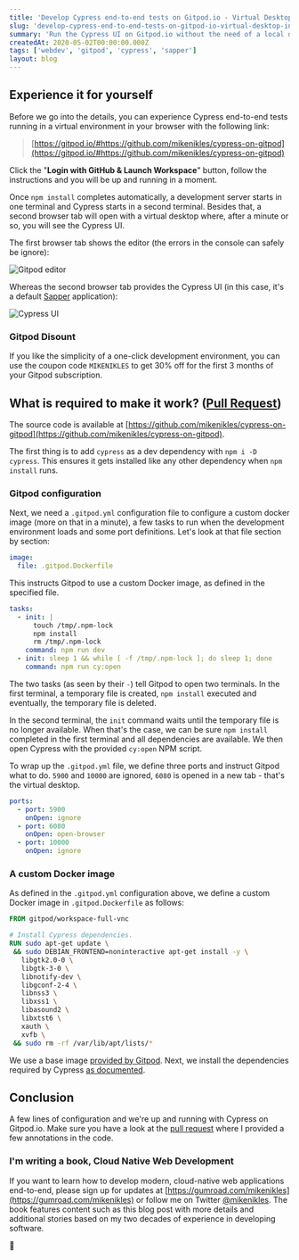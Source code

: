 ```yaml
---
title: 'Develop Cypress end-to-end tests on Gitpod.io - Virtual Desktop included'
slug: 'develop-cypress-end-to-end-tests-on-gitpod-io-virtual-desktop-included'
summary: 'Run the Cypress UI on Gitpod.io without the need of a local development environment.'
createdAt: 2020-05-02T00:00:00.000Z
tags: ['webdev', 'gitpod', 'cypress', 'sapper']
layout: blog
---
```


<script>
  export let data;
  const assetsBasePath = `/blog/${data.slug}`;
</script>

<!-- Photo by [Jessica Lewis](https://unsplash.com/@thepaintedsquare?utm_source=unsplash&utm_medium=referral&utm_content=creditCopyText) on [Unsplash](https://unsplash.com/s/photos/virtual?utm_source=unsplash&utm_medium=referral&utm_content=creditCopyText) -->

## Experience it for yourself

Before we go into the details, you can experience Cypress end-to-end tests running in a virtual environment in your browser with the following link:

> [https://gitpod.io/#https://github.com/mikenikles/cypress-on-gitpod](https://gitpod.io/#https://github.com/mikenikles/cypress-on-gitpod)

Click the "**Login with GitHub & Launch Workspace**" button, follow the instructions and you will be up and running in a moment.

Once `npm install` completes automatically, a development server starts in one terminal and Cypress starts in a second terminal. Besides that, a second browser tab will open with a virtual desktop where, after a minute or so, you will see the Cypress UI.

The first browser tab shows the editor (the errors in the console can safely be ignore):

![Gitpod editor]({assetsBasePath}/1.jpg)

Whereas the second browser tab provides the Cypress UI (in this case, it's a default [Sapper](https://sapper.svelte.dev/) application):

![Cypress UI]({assetsBasePath}/2.jpg)

### Gitpod Disount

If you like the simplicity of a one-click development environment, you can use the coupon code `MIKENIKLES` to get 30% off for the first 3 months of your Gitpod subscription.

## What is required to make it work? ([Pull Request](https://github.com/mikenikles/cypress-on-gitpod/pull/1))

The source code is available at [https://github.com/mikenikles/cypress-on-gitpod](https://github.com/mikenikles/cypress-on-gitpod).

The first thing is to add `cypress` as a dev dependency with `npm i -D cypress`. This ensures it gets installed like any other dependency when `npm install` runs.

### Gitpod configuration

Next, we need a `.gitpod.yml` configuration file to configure a custom docker image (more on that in a minute), a few tasks to run when the development environment loads and some port definitions. Let's look at that file section by section:

```yaml
image:
  file: .gitpod.Dockerfile
```

This instructs Gitpod to use a custom Docker image, as defined in the specified file.

```yaml
tasks:
  - init: |
      touch /tmp/.npm-lock
      npm install
      rm /tmp/.npm-lock
    command: npm run dev
  - init: sleep 1 && while [ -f /tmp/.npm-lock ]; do sleep 1; done
    command: npm run cy:open
```

The two tasks (as seen by their `-`) tell Gitpod to open two terminals. In the first terminal, a temporary file is created, `npm install` executed and eventually, the temporary file is deleted.

In the second terminal, the `init` command waits until the temporary file is no longer available. When that's the case, we can be sure `npm install` completed in the first terminal and all dependencies are available. We then open Cypress with the provided `cy:open` NPM script.

To wrap up the `.gitpod.yml` file, we define three ports and instruct Gitpod what to do. `5900` and `10000` are ignored, `6080` is opened in a new tab - that's the virtual desktop.

```yaml
ports:
  - port: 5900
    onOpen: ignore
  - port: 6080
    onOpen: open-browser
  - port: 10000
    onOpen: ignore
```

### A custom Docker image

As defined in the `.gitpod.yml` configuration above, we define a custom Docker image in `.gitpod.Dockerfile` as follows:

```Dockerfile
FROM gitpod/workspace-full-vnc

# Install Cypress dependencies.
RUN sudo apt-get update \
 && sudo DEBIAN_FRONTEND=noninteractive apt-get install -y \
   libgtk2.0-0 \
   libgtk-3-0 \
   libnotify-dev \
   libgconf-2-4 \
   libnss3 \
   libxss1 \
   libasound2 \
   libxtst6 \
   xauth \
   xvfb \
 && sudo rm -rf /var/lib/apt/lists/*
```

We use a base image [provided by Gitpod](https://github.com/gitpod-io/workspace-images/tree/master/full-vnc). Next, we install the dependencies required by Cypress [as documented](https://docs.cypress.io/guides/guides/continuous-integration.html#Dependencies).

## Conclusion

A few lines of configuration and we're up and running with Cypress on Gitpod.io. Make sure you have a look at the [pull request](https://github.com/mikenikles/cypress-on-gitpod/pull/1) where I provided a few annotations in the code.

### I'm writing a book, Cloud Native Web Development

If you want to learn how to develop modern, cloud-native web applications end-to-end, please sign up for updates at [https://gumroad.com/mikenikles](https://gumroad.com/mikenikles) or follow me on Twitter [@mikenikles](https://twitter.com/mikenikles). The book features content such as this blog post with more details and additional stories based on my two decades of experience in developing software.

👋
